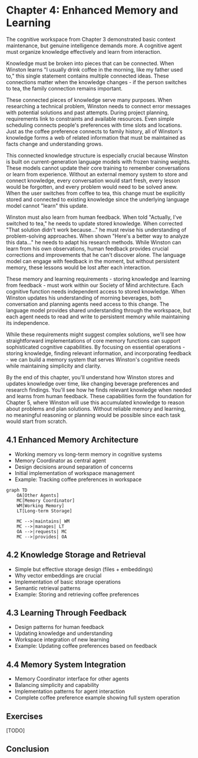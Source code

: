 # Chapter 4: Enhanced Memory and Learning

The cognitive workspace from Chapter 3 demonstrated basic context maintenance, but genuine intelligence demands more. A cognitive agent must organize knowledge effectively and learn from interaction.

Knowledge must be broken into pieces that can be connected. When Winston learns "I usually drink coffee in the morning, like my father used to," this single statement contains multiple connected ideas. These connections matter when the knowledge changes - if the person switches to tea, the family connection remains important.

These connected pieces of knowledge serve many purposes. When researching a technical problem, Winston needs to connect error messages with potential solutions and past attempts. During project planning, requirements link to constraints and available resources. Even simple scheduling connects people's preferences with time slots and locations. Just as the coffee preference connects to family history, all of Winston's knowledge forms a web of related information that must be maintained as facts change and understanding grows.

This connected knowledge structure is especially crucial because Winston is built on current-generation language models with frozen training weights. These models cannot update their core training to remember conversations or learn from experience. Without an external memory system to store and connect knowledge, every conversation would start fresh, every lesson would be forgotten, and every problem would need to be solved anew. When the user switches from coffee to tea, this change must be explicitly stored and connected to existing knowledge since the underlying language model cannot "learn" this update.

Winston must also learn from human feedback. When told "Actually, I've switched to tea," he needs to update stored knowledge. When corrected "That solution didn't work because..." he must revise his understanding of problem-solving approaches. When shown "Here's a better way to analyze this data..." he needs to adapt his research methods. While Winston can learn from his own observations, human feedback provides crucial corrections and improvements that he can't discover alone. The language model can engage with feedback in the moment, but without persistent memory, these lessons would be lost after each interaction.

These memory and learning requirements - storing knowledge and learning from feedback - must work within our Society of Mind architecture. Each cognitive function needs independent access to stored knowledge. When Winston updates his understanding of morning beverages, both conversation and planning agents need access to this change. The language model provides shared understanding through the workspace, but each agent needs to read and write to persistent memory while maintaining its independence.

While these requirements might suggest complex solutions, we'll see how straightforward implementations of core memory functions can support sophisticated cognitive capabilities. By focusing on essential operations - storing knowledge, finding relevant information, and incorporating feedback - we can build a memory system that serves Winston's cognitive needs while maintaining simplicity and clarity.

By the end of this chapter, you'll understand how Winston stores and updates knowledge over time, like changing beverage preferences and research findings. You'll see how he finds relevant knowledge when needed and learns from human feedback. These capabilities form the foundation for Chapter 5, where Winston will use this accumulated knowledge to reason about problems and plan solutions. Without reliable memory and learning, no meaningful reasoning or planning would be possible since each task would start from scratch.

## 4.1 Enhanced Memory Architecture

- Working memory vs long-term memory in cognitive systems
- Memory Coordinator as central agent
- Design decisions around separation of concerns
- Initial implementation of workspace management
- Example: Tracking coffee preferences in workspace

```mermaid
graph TD
    OA[Other Agents]
    MC[Memory Coordinator]
    WM[Working Memory]
    LT[Long-term Storage]

    MC -->|maintains| WM
    MC -->|manages| LT
    OA -->|requests| MC
    MC -->|provides| OA
```

## 4.2 Knowledge Storage and Retrieval

- Simple but effective storage design (files + embeddings)
- Why vector embeddings are crucial
- Implementation of basic storage operations
- Semantic retrieval patterns
- Example: Storing and retrieving coffee preferences

## 4.3 Learning Through Feedback

- Design patterns for human feedback
- Updating knowledge and understanding
- Workspace integration of new learning
- Example: Updating coffee preferences based on feedback

## 4.4 Memory System Integration

- Memory Coordinator interface for other agents
- Balancing simplicity and capability
- Implementation patterns for agent interaction
- Complete coffee preference example showing full system operation

## Exercises

[TODO]

## Conclusion
